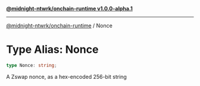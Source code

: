 [**@midnight-ntwrk/onchain-runtime v1.0.0-alpha.1**](../README.md)

***

[@midnight-ntwrk/onchain-runtime](../globals.md) / Nonce

# Type Alias: Nonce

```ts
type Nonce: string;
```

A Zswap nonce, as a hex-encoded 256-bit string
